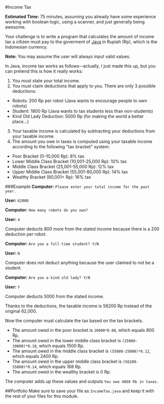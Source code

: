 #Income Tax

**Estimated Time:** 75 minutes, assuming you already have some experience working with boolean logic, using a scanner, and just generally being awesome.

Your challenge is to write a program that calculates the amount of income tax a citizen must pay to the goverment of [Java](http://en.wikipedia.org/wiki/Java) in Rupiah (Rp), which is the Indonesian currency.

**Note:** You may assume the user will always input valid values.

In Java, income tax works as follows--actually, I just made this up, but you can pretend this is how it really works:

1. You must state your total income.
2. You must claim deductions that apply to you. There are only 3 possible deductions:
  * Robots: 200 Rp per robot (Java wants to encourage people to own robots)
  * Student: 1800 Rp (Java wants to tax students less than non-students)
  * Kind Old Lady Deduction: 5000 Rp (for making the world a better place...)
3. Your taxable income is calculated by subtracting your deductions from your taxable income.
4. The amount you owe in taxes is computed using your taxable income according to the following "tax bracket" system:
  * Poor Bracket (0-10,000 Rp): 8% tax
  * Lower Middle Class Bracket (10,001-25,000 Rp): 10% tax  
  * Middle Class Bracket (25,001-55,000 Rp): 12% tax  
  * Upper Middle Class Bracket (55,001-80,000 Rp): 14% tax  
  * Wealthy Bracket (80,001+ Rp): 16% tax
  
###Example
**Computer:** `Please enter your total income for the past year.`

**User:** `62000`

**Computer:** `How many robots do you own?`

**User:** `4`

Computer deducts 800 more from the stated income because there is a 200 deduction per robot.

**Computer:** `Are you a full-time student? Y/N`

**User:** `N`

Computer does not deduct anything because the user claimed to not be a student.

**Computer:** `Are you a kind old lady? Y/N`

**User:** `Y`

Computer deducts 5000 from the stated income.

Thanks to the deductions, the taxable income is 56200 Rp instead of the original 62,000.

Now the computer must calculate the tax based on the tax brackets.

* The amount owed in the poor bracket is `10000*0.08`, which equals 800 Rp.
* The amount owed in the lower middle class bracket is `(25000-10000)*0.10`, which equals 1500 Rp.
* The amount owed in the middle class bracket is `(55000-25000)*0.12`, which equals 2400 Rp.
* The amount owed in the upper middle class bracket is `(56200-55000)*0.14`, which equals 168 Rp.
* The amount owed in the wealthy bracket is 0 Rp.

The computer adds up these values and outputs `You owe 4868 Rb in taxes`.

##Portfolio
Make sure to save your file as `IncomeTax.java` and keep it with the rest of your files for this module.
